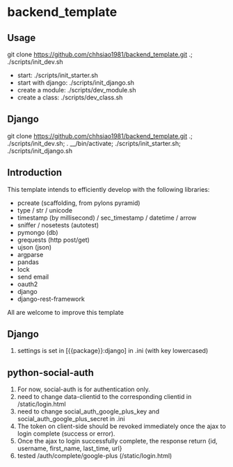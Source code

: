 backend_template
================


Usage
-----
git clone https://github.com/chhsiao1981/backend_template.git .; ./scripts/init_dev.sh

* start: ./scripts/init_starter.sh
* start with django: ./scripts/init_django.sh
* create a module: ./scripts/dev_module.sh
* create a class: ./scripts/dev_class.sh


Django
------
git clone https://github.com/chhsiao1981/backend_template.git .; ./scripts/init_dev.sh; . __/bin/activate; ./scripts/init_starter.sh; ./scripts/init_django.sh


Introduction
-----
This template intends to efficiently develop with the following libraries:

* pcreate (scaffolding, from pylons pyramid)
* type / str / unicode
* timestamp (by millisecond) / sec_timestamp / datetime / arrow
* sniffer / nosetests (autotest)
* pymongo (db)
* grequests (http post/get)
* ujson (json)
* argparse
* pandas
* lock
* send email
* oauth2
* django
* django-rest-framework

All are welcome to improve this template


Django
-----
1. settings is set in [{{package}}:django] in .ini (with key lowercased)


python-social-auth
-----
1. For now, social-auth is for authentication only.
2. need to change data-clientid to the corresponding clientid in /static/login.html
3. need to change social\_auth\_google\_plus\_key and social\_auth\_google\_plus\_secret in .ini
4. The token on client-side should be revoked immediately once the ajax to login complete (success or error).
5. Once the ajax to login successfully complete, the response return \{id, username, first\_name, last\_time, url\}
6. tested /auth/complete/google-plus (/static/login.html)

